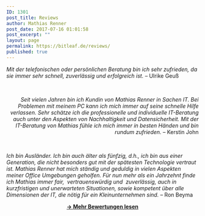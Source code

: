 ```yaml
---
ID: 1301
post_title: Reviews
author: Mathias Renner
post_date: 2017-07-16 01:01:58
post_excerpt: ""
layout: page
permalink: https://bitleaf.de/reviews/
published: true
---
```

<span class="lesscontent"><em>Mit der telefonischen oder persönlichen Beratung bin ich sehr zufrieden, da sie immer sehr schnell, zuverlässig und erfolgreich ist.</em>
– Ulrike Geuß
</span>

&nbsp;
<p style="text-align: right;"><span class="lesscontent"><em>Seit vielen Jahren bin ich Kundin von Mathias Renner in Sachen IT. Bei Problemen mit meinem PC kann ich mich immer auf seine schnelle Hilfe verlassen. Sehr schätze ich die professionelle und individuelle IT-Beratung auch unter den Aspekten von Nachhaltigkeit und Datensicherheit. Mit der IT-Beratung von Mathias fühle ich mich immer in besten Händen und bin rundum zufrieden.</em>
– Kerstin John</span></p>
&nbsp;

<em>Ich bin Ausländer. Ich bin auch älter als fünfzig, d.h., ich bin aus einer Generation, die nicht besonders gut mit der spätesten Technologie vertraut ist. Mathias Renner hat mich ständig und geduldig in vielen Aspekten meiner Office Umgebungen geholfen. Für nun mehr als ein Jahrzehnt finde ich Mathias immer fair,  vertrauenswürdig und  zuverlässig, auch in kurzfristigen und unerwarteten Situationen, sowie kompetent über alle Dimensionen der IT, die nötig für ein Kleinunternehmen sind.</em>
– Ron Beyma
<p style="text-align: center;"><a href="https://www.google.de/maps/place/Bitleaf+-+Sustainable+IT-Service/@52.4830036,13.3590427,17z/data=!4m5!3m4!1s0x47a8503e2a8b58b3:0xfb19788757bfd107!8m2!3d52.4830004!4d13.3612314" target="_blank" rel="noopener"><strong>-&gt; </strong><strong>Mehr Bewertungen lesen</strong> </a></p>
&nbsp;